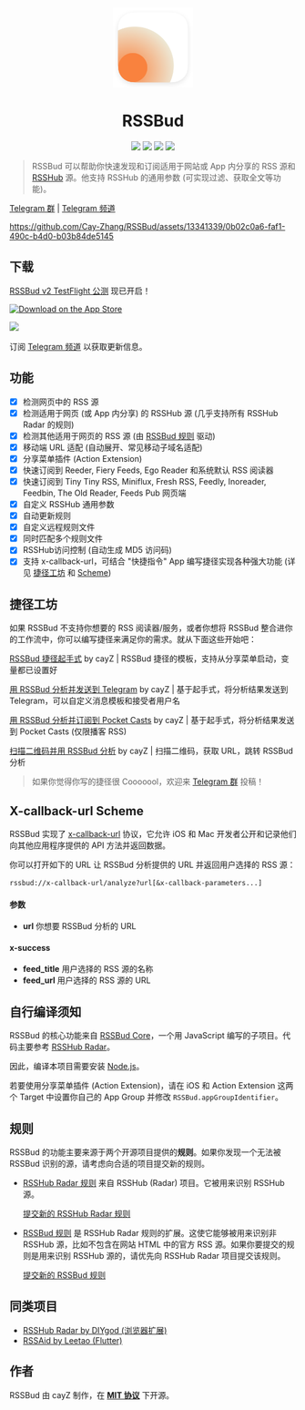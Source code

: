 <div align=center>
<img src="Readme Assets/Icon with Shadow.png" width="140" height="140">
</div>
<h1 align=center>RSSBud</h1>

<p align=center>
<a href="https://developer.apple.com/swift"><img src="https://img.shields.io/badge/swift-5.8-fe562e?style=flat-square"></a>
<a href="https://developer.apple.com/ios"><img src="https://img.shields.io/badge/iOS-15%2B-blue?style=flat-square"></a>
<a href="https://developer.apple.com/macos"><img src="https://img.shields.io/badge/macOS%20(Apple%20Silicon)-12%2B-blue?style=flat-square"></a>
<a href="https://github.com/Cay-Zhang/RSSBud/blob/master/LICENSE"><img src="http://img.shields.io/badge/license-MIT-lightgrey.svg?style=flat-square"></a>
</p>

> RSSBud 可以帮助你快速发现和订阅适用于网站或 App 内分享的 RSS 源和 [RSSHub](https://github.com/DIYgod/RSSHub) 源。他支持 RSSHub 的通用参数 (可实现过滤、获取全文等功能)。

[Telegram 群](https://t.me/RSSBud_Discussion) | [Telegram 频道](https://t.me/RSSBud)

https://github.com/Cay-Zhang/RSSBud/assets/13341339/0b02c0a6-faf1-490c-b4d0-b03b84de5145

## 下载
[RSSBud v2 TestFlight 公测](https://testflight.apple.com/join/HxiUd6tx) 现已开启！

<a href="https://apps.apple.com/cn/app/rssbud/id1531443645?itsct=apps_box&amp;itscg=30200"><img src="https://tools.applemediaservices.com/api/badges/download-on-the-app-store/black/zh-CN?size=250x83&amp;releaseDate=1605052800&h=3dc9b44d4b825017f8746f19cec2b07f" alt="Download on the App Store" width="200"></a>

<img src="https://tools-qr-production.s3.amazonaws.com/output/apple-toolbox/dace82ddc6942d582d27ad4d2ba31d58/c6e9f5d0-cee7-4523-ac64-ca89de19e8dc.png" width="200">

订阅 [Telegram 频道](https://t.me/RSSBud) 以获取更新信息。

## 功能
- [x] 检测网页中的 RSS 源
- [x] 检测适用于网页 (或 App 内分享) 的 RSSHub 源 (几乎支持所有 RSSHub Radar 的规则)
- [x] 检测其他适用于网页的 RSS 源 (由 [RSSBud 规则](#规则) 驱动)
- [x] 移动端 URL 适配 (自动展开、常见移动子域名适配)
- [x] 分享菜单插件 (Action Extension)
- [x] 快速订阅到 Reeder, Fiery Feeds, Ego Reader 和系统默认 RSS 阅读器
- [x] 快速订阅到 Tiny Tiny RSS, Miniflux, Fresh RSS, Feedly, Inoreader, Feedbin, The Old Reader, Feeds Pub 网页端
- [x] 自定义 RSSHub 通用参数
- [x] 自动更新规则
- [x] 自定义远程规则文件
- [x] 同时匹配多个规则文件
- [x] RSSHub访问控制 (自动生成 MD5 访问码)
- [x] 支持 x-callback-url，可结合 "快捷指令" App 编写捷径实现各种强大功能 (详见 [捷径工坊](#捷径工坊) 和 [Scheme](#x-callback-url-scheme))

## 捷径工坊
如果 RSSBud 不支持你想要的 RSS 阅读器/服务，或者你想将 RSSBud 整合进你的工作流中，你可以编写捷径来满足你的需求。就从下面这些开始吧：

[RSSBud 捷径起手式](https://www.icloud.com/shortcuts/55ca2d7e3ee748ceb27cb759bf23f622) by cayZ | RSSBud 捷径的模板，支持从分享菜单启动，变量都已设置好

[用 RSSBud 分析并发送到 Telegram](https://www.icloud.com/shortcuts/c18bd2d4ef71427ab2b25f397a920067) by cayZ | 基于起手式，将分析结果发送到 Telegram，可以自定义消息模板和接受者用户名

[用 RSSBud 分析并订阅到 Pocket Casts](https://www.icloud.com/shortcuts/1eb2893bd14743f3a85db1a8f1aa43c3) by cayZ | 基于起手式，将分析结果发送到 Pocket Casts (仅限播客 RSS)

[扫描二维码并用 RSSBud 分析](https://www.icloud.com/shortcuts/0f95219b79b14afb92f299a8a2889baf) by cayZ | 扫描二维码，获取 URL，跳转 RSSBud 分析

> 如果你觉得你写的捷径很 Cooooool，欢迎来 [Telegram 群](https://t.me/RSSBud_Discussion) 投稿！

## X-callback-url Scheme
RSSBud 实现了 [x-callback-url](http://x-callback-url.com/) 协议，它允许 iOS 和 Mac 开发者公开和记录他们向其他应用程序提供的 API 方法并返回数据。

你可以打开如下的 URL 让 RSSBud 分析提供的 URL 并返回用户选择的 RSS 源：
```
rssbud://x-callback-url/analyze?url[&x-callback-parameters...]
```

#### 参数
- **url** 你想要 RSSBud 分析的 URL
#### x-success
- **feed_title** 用户选择的 RSS 源的名称
- **feed_url** 用户选择的 RSS 源的 URL

## 自行编译须知
RSSBud 的核心功能来自 [RSSBud Core](https://github.com/Cay-Zhang/RSSBud/tree/main/Shared/Core)，一个用 JavaScript 编写的子项目。代码主要参考 [RSSHub Radar](https://github.com/DIYgod/RSSHub-Radar)。

因此，编译本项目需要安装 [Node.js](https://nodejs.org/zh-cn/)。

若要使用分享菜单插件 (Action Extension)，请在 iOS 和 Action Extension 这两个 Target 中设置你自己的 App Group 并修改 `RSSBud.appGroupIdentifier`。

## 规则
RSSBud 的功能主要来源于两个开源项目提供的**规则**。如果你发现一个无法被 RSSBud 识别的源，请考虑向合适的项目提交新的规则。

- [RSSHub Radar 规则](https://rsshub.js.org/build/radar-rules.js) 来自 RSSHub (Radar) 项目。它被用来识别 RSSHub 源。

    [提交新的 RSSHub Radar 规则](https://docs.rsshub.app/joinus/new-radar.html#bian-xie-gui-ze)

- [RSSBud 规则](https://github.com/Cay-Zhang/RSSBudRules) 是 RSSHub Radar 规则的扩展。这使它能够被用来识别非 RSSHub 源，比如不包含在网站 HTML 中的官方 RSS 源。如果你要提交的规则是用来识别 RSSHub 源的，请优先向 RSSHub Radar 项目提交该规则。

    [提交新的 RSSBud 规则](https://github.com/Cay-Zhang/RSSBudRules)

## 同类项目
- [RSSHub Radar by DIYgod (浏览器扩展)](https://github.com/DIYgod/RSSHub-Radar)
- [RSSAid by Leetao (Flutter)](https://github.com/LeetaoGoooo/RSSAid)

## 作者
RSSBud 由 cayZ 制作，在 **[MIT 协议](https://choosealicense.com/licenses/mit/)** 下开源。
